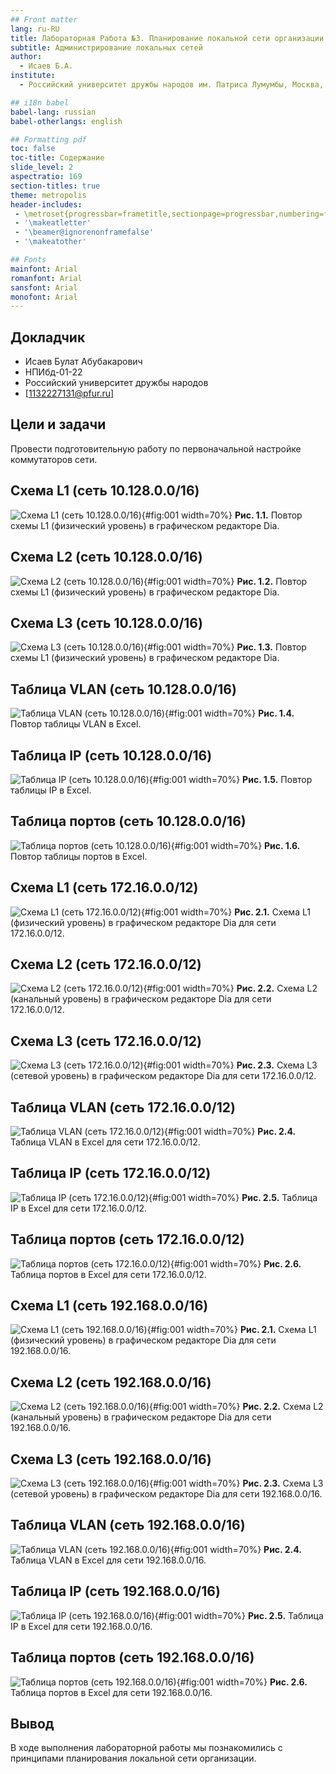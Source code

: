 ```yaml
---
## Front matter
lang: ru-RU
title: Лабораторная Работа №3. Планирование локальной сети организации 
subtitle: Администрирование локальных сетей
author:
  - Исаев Б.А.
institute:
  - Российский университет дружбы народов им. Патриса Лумумбы, Москва, Россия

## i18n babel
babel-lang: russian
babel-otherlangs: english

## Formatting pdf
toc: false
toc-title: Содержание
slide_level: 2
aspectratio: 169
section-titles: true
theme: metropolis
header-includes:
 - \metroset{progressbar=frametitle,sectionpage=progressbar,numbering=fraction}
 - '\makeatletter'
 - '\beamer@ignorenonframefalse'
 - '\makeatother'

## Fonts
mainfont: Arial
romanfont: Arial
sansfont: Arial
monofont: Arial
---
```



## Докладчик


  * Исаев Булат Абубакарович
  * НПИбд-01-22
  * Российский университет дружбы народов
  * [1132227131@pfur.ru]


## Цели и задачи

Провести  подготовительную  работу  по  первоначальной  настройке коммутаторов сети.

## Схема L1 (сеть 10.128.0.0/16)
![Схема L1 (сеть 10.128.0.0/16)](Images/1.png){#fig:001 width=70%}
**Рис. 1.1.** Повтор схемы L1 (физический уровень) в графическом редакторе Dia.

## Схема L2 (сеть 10.128.0.0/16)
![Схема L2 (сеть 10.128.0.0/16)](Images/2.png){#fig:001 width=70%}
**Рис. 1.2.** Повтор схемы L1 (физический уровень) в графическом редакторе Dia.

## Схема L3 (сеть 10.128.0.0/16)
![Схема L3 (сеть 10.128.0.0/16)](Images/3.png){#fig:001 width=70%}
**Рис. 1.3.** Повтор схемы L1 (физический уровень) в графическом редакторе Dia.



## Таблица VLAN (сеть 10.128.0.0/16)
![Таблица VLAN (сеть 10.128.0.0/16)](Images/4.png){#fig:001 width=70%}
**Рис. 1.4.** Повтор таблицы VLAN в Excel.

## Таблица IP (сеть 10.128.0.0/16)
![Таблица IP (сеть 10.128.0.0/16)](Images/5.png){#fig:001 width=70%}
**Рис. 1.5.** Повтор таблицы IP в Excel.

## Таблица портов (сеть 10.128.0.0/16)
![Таблица портов (сеть 10.128.0.0/16)](Images/6.png){#fig:001 width=70%}
**Рис. 1.6.** Повтор таблицы портов в Excel.



## Схема L1 (сеть 172.16.0.0/12)
![Схема L1 (сеть 172.16.0.0/12)](Images/7.png){#fig:001 width=70%}
**Рис. 2.1.** Схема L1 (физический уровень) в графическом редакторе Dia для сети 172.16.0.0/12.

## Схема L2 (сеть 172.16.0.0/12)
![Схема L2 (сеть 172.16.0.0/12)](Images/8.png){#fig:001 width=70%}
**Рис. 2.2.** Схема L2 (канальный уровень) в графическом редакторе Dia для сети 172.16.0.0/12.

## Схема L3 (сеть 172.16.0.0/12)
![Схема L3 (сеть 172.16.0.0/12)](Images/9.png){#fig:001 width=70%}
**Рис. 2.3.** Схема L3 (сетевой уровень) в графическом редакторе Dia для сети 172.16.0.0/12.



## Таблица VLAN (сеть 172.16.0.0/12)
![Таблица VLAN (сеть 172.16.0.0/12)](Images/10.png){#fig:001 width=70%}
**Рис. 2.4.** Таблица VLAN в Excel для сети 172.16.0.0/12.

## Таблица IP (сеть 172.16.0.0/12)
![Таблица IP (сеть 172.16.0.0/12)](Images/11.png){#fig:001 width=70%}
**Рис. 2.5.** Таблица IP в Excel для сети 172.16.0.0/12.

## Таблица портов (сеть 172.16.0.0/12)
![Таблица портов (сеть 172.16.0.0/12)](Images/12.png){#fig:001 width=70%}
**Рис. 2.6.** Таблица портов в Excel для сети 172.16.0.0/12.



## Схема L1 (сеть 192.168.0.0/16)
![Схема L1 (сеть 192.168.0.0/16)](Images/7.png){#fig:001 width=70%}
**Рис. 2.1.** Схема L1 (физический уровень) в графическом редакторе Dia для сети 192.168.0.0/16.

## Схема L2 (сеть 192.168.0.0/16)
![Схема L2 (сеть 192.168.0.0/16)](Images/8.png){#fig:001 width=70%}
**Рис. 2.2.** Схема L2 (канальный уровень) в графическом редакторе Dia для сети 192.168.0.0/16.

## Схема L3 (сеть 192.168.0.0/16)
![Схема L3 (сеть 192.168.0.0/16)](Images/9.png){#fig:001 width=70%}
**Рис. 2.3.** Схема L3 (сетевой уровень) в графическом редакторе Dia для сети 192.168.0.0/16.



## Таблица VLAN (сеть 192.168.0.0/16)
![Таблица VLAN (сеть 192.168.0.0/16)](Images/10.png){#fig:001 width=70%}
**Рис. 2.4.** Таблица VLAN в Excel для сети 192.168.0.0/16.

## Таблица IP (сеть 192.168.0.0/16)
![Таблица IP (сеть 192.168.0.0/16)](Images/11.png){#fig:001 width=70%}
**Рис. 2.5.** Таблица IP в Excel для сети 192.168.0.0/16.

## Таблица портов (сеть 192.168.0.0/16)
![Таблица портов (сеть 192.168.0.0/16)](Images/12.png){#fig:001 width=70%}
**Рис. 2.6.** Таблица портов в Excel для сети 192.168.0.0/16.


## Вывод
В ходе выполнения лабораторной работы мы познакомились с принципами планирования локальной сети организации.
